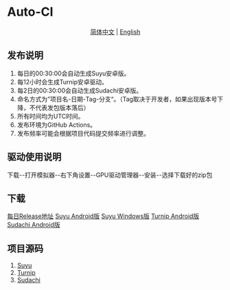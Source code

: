 # Auto-CI

<p align="center">
<a href="./README.md">简体中文</a> | <a href="./README_EN.md">English</a>
</p>

## 发布说明

1. 每日的00:30:00会自动生成Suyu安卓版。
2. 每12小时会生成Turnip安卓驱动。
3. 每2日的00:30:00会自动生成Sudachi安卓版。
4. 命名方式为”项目名-日期-Tag-分支“。（Tag取决于开发者，如果出现版本号下降，不代表发包版本落后）
5. 所有时间均为UTC时间。
6. 发布环境为GitHub Actions。
7. 发布频率可能会根据项目代码提交频率进行调整。

## 驱动使用说明

下载--打开模拟器--右下角设置--GPU驱动管理器--安装--选择下载好的zip包

## 下载

[每日Release地址](https://github.com/ImpXada/Auto-CI/releases)
[Suyu Android版](https://github.com/ImpXada/Auto-CI/releases/tag/suyu-android)
[Suyu Windows版](https://github.com/ImpXada/Auto-CI/releases/tag/suyu-windows)
[Turnip Android版](https://github.com/ImpXada/Auto-CI/releases/tag/mesa-turnip-android)
[Sudachi Android版](https://github.com/ImpXada/Auto-CI/releases/tag/sudachi-android)

## 项目源码

1. [Suyu](https://git.suyu.dev/suyu/suyu)
2. [Turnip](https://gitlab.freedesktop.org/mesa/mesa)
3. [Sudachi](https://github.com/sudachi-emu/sudachi)
